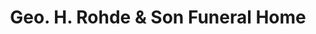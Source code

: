 ---
title: "Geo. H. Rohde & Son Funeral Home"
url: /cincinnati/geo-h-rohde-and-son-funeral-home/
shop: funeral directors
---